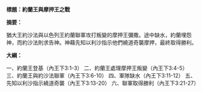 **標題：約蘭王與摩押王之戰**

**摘要：**

猶大王約沙法與以色列王約蘭聯軍攻打叛變的摩押王彌撒。途中缺水，約蘭埋怨神，而約沙法則求告神。神藉先知以利沙指示他們繞道奇襲摩押，最終取得勝利。

**大綱：**

一、約蘭王登基（內王下3:1-3）
二、約蘭王處理摩押王叛變（內王下3:4-5）
三、約蘭王與約沙法聯軍（內王下3:6-10）
四、軍隊缺水（內王下3:11-12）
五、先知以利沙指示繞道奇襲（內王下3:13-20）
六、聯軍取得勝利（內王下3:21-27）